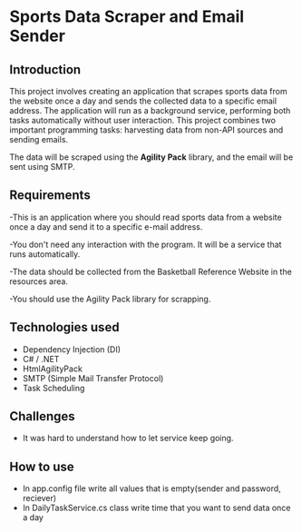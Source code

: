 ﻿# Sports Data Scraper and Email Sender

## Introduction

This project involves creating an application that scrapes sports data from the website once a day and sends the collected data to a specific email address. The application will run as a background service, performing both tasks automatically without user interaction. This project combines two important programming tasks: harvesting data from non-API sources and sending emails.

The data will be scraped using the **Agility Pack** library, and the email will be sent using SMTP.

## Requirements

-This is an application where you should read sports data from a website once a day and send it to a specific e-mail address.

-You don't need any interaction with the program. It will be a service that runs automatically.

-The data should be collected from the Basketball Reference Website in the resources area.

-You should use the Agility Pack library for scrapping.

## Technologies used

- Dependency Injection (DI)
- C# / .NET
- HtmlAgilityPack
- SMTP (Simple Mail Transfer Protocol)
- Task Scheduling

## Challenges
- It was hard to understand how to let service keep going.

## How to use

- In app.config file write all values that is empty(sender and password, reciever)
- In DailyTaskService.cs class write time that you want to send data once a day


